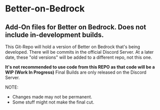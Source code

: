 # Better-on-Bedrock

## Add-On files for Better on Bedrock. Does not include in-development builds.

This Git-Repo will hold a version of Better on Bedrock that's being developed.
There will be commits in the official Discord Server. At a later date, these
"old versions" will be added to a different repo, not this one.

**It's not recommended to use code from this REPO as that code will be a WIP
(Work In Progress)** Final Builds are only released on the Discord Server.

NOTE:

- Changes made may not be permanent.
- Some stuff might not make the final cut.

